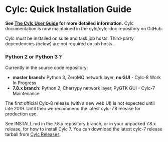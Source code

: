 # Cylc: Quick Installation Guide

**See [The Cylc User Guide](https://cylc.github.io/documentation.html) for
more detailed information.**  Cylc documentation is now maintained in the
cylc/cylc-doc repository on GitHub.

Cylc must be installed on suite and task job hosts. Third-party dependencies
(below) are not required on job hosts.

### Python 2 or Python 3 ?

Currently in the source code repository:
- **master branch:** Python 3, ZeroMQ network layer, **no GUI** - Cylc-8 Work In Progress
- **7.8.x branch:** Python 2, Cherrypy network layer, PyGTK GUI - Cylc-7 Maintenance

The first official Cylc-8 release (with a new web UI) is not expected until late 2019.
Until then we recommend the latest cylc-7.8 release for production use.

See INSTALL.md in the 7.8.x repository branch, or in your unpacked 7.8.x
release, for how to install Cylc 7. You can download the latest cylc-7 release
tarball from [Cylc Releases](https://github.com/cylc/cylc-flow/releases).
